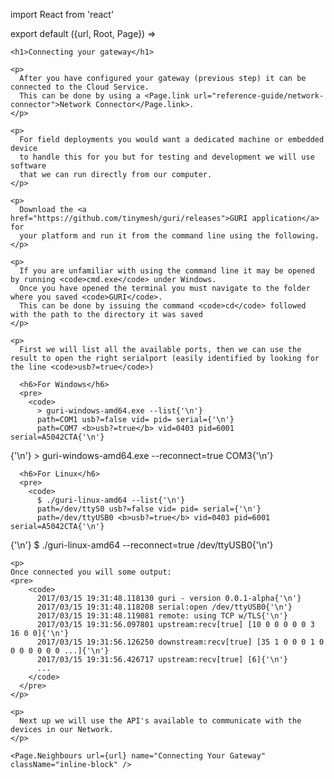 import React from 'react'

export default ({url, Root, Page}) =>
  <Page url={url}
        name="Connecting your Gateway"
        weight={30}>

    <h1>Connecting your gateway</h1>

    <p>
      After you have configured your gateway (previous step) it can be connected to the Cloud Service.
      This can be done by using a <Page.link url="reference-guide/network-connector">Network Connector</Page.link>.
    </p>

    <p>
      For field deployments you would want a dedicated machine or embedded device
      to handle this for you but for testing and development we will use software
      that we can run directly from our computer.
    </p>

    <p>
      Download the <a href="https://github.com/tinymesh/guri/releases">GURI application</a> for
      your platform and run it from the command line using the following.
    </p>

    <p>
      If you are unfamiliar with using the command line it may be opened by running <code>cmd.exe</code> under Windows.
      Once you have opened the terminal you must navigate to the folder where you saved <code>GURI</code>.
      This can be done by issuing the command <code>cd</code> followed with the path to the directory it was saved
    </p>

    <p>
      First we will list all the available ports, then we can use the result to open the right serialport (easily identified by looking for the line <code>usb?=true</code>)

      <h6>For Windows</h6>
      <pre>
        <code>
          > guri-windows-amd64.exe --list{'\n'}
          path=COM1 usb?=false vid= pid= serial={'\n'}
          path=COM7 <b>usb?=true</b> vid=0403 pid=6001 serial=A5042CTA{'\n'}
{'\n'}
          > guri-windows-amd64.exe --reconnect=true COM3{'\n'}
        </code>
      </pre>

      <h6>For Linux</h6>
      <pre>
        <code>
          $ ./guri-linux-amd64 --list{'\n'}
          path=/dev/ttyS0 usb?=false vid= pid= serial={'\n'}
          path=/dev/ttyUSB0 <b>usb?=true</b> vid=0403 pid=6001 serial=A5042CTA{'\n'}
{'\n'}
          $ ./guri-linux-amd64 --reconnect=true /dev/ttyUSB0{'\n'}
        </code>
      </pre>
    </p>

    <p>
    Once connected you will some output:
    <pre>
        <code>
          2017/03/15 19:31:48.118130 guri - version 0.0.1-alpha{'\n'}
          2017/03/15 19:31:48.118208 serial:open /dev/ttyUSB0{'\n'}
          2017/03/15 19:31:48.119081 remote: using TCP w/TLS{'\n'}
          2017/03/15 19:31:56.097801 upstream:recv[true] [10 0 0 0 0 0 3 16 0 0]{'\n'}
          2017/03/15 19:31:56.126250 downstream:recv[true] [35 1 0 0 0 1 0 0 0 0 0 0 0 ...]{'\n'}
          2017/03/15 19:31:56.426717 upstream:recv[true] [6]{'\n'}
          ...
        </code>
      </pre>
    </p>

    <p>
      Next up we will use the API's available to communicate with the devices in our Network.
    </p>

    <Page.Neighbours url={url} name="Connecting Your Gateway" className="inline-block" />
  </Page>
